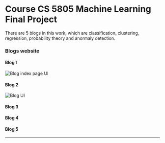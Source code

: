 # Course CS 5805 Machine Learning Final Project

There are 5 blogs in this work, which are classification, clustering, regression, probability theory and anormaly detection.

### Blogs website

#### Blog 1 

![Blog index page UI]([[https://github.com/canopas/canopas-blog/assets/69897605/10747407-ada8-40fc-b23c-fa965c0bc33a](http://localhost:7279/](https://github.com/blogsangel/canopas-blog/blob/main/AnomalyDetection.html)))

#### Blog 2

![Blog UI](https://github.com/canopas/canopas-blog/assets/69897605/bf24fbb5-9771-495a-a553-1c54e0b271d7)

#### Blog 3


#### Blog 4 


#### Blog 5 


---
